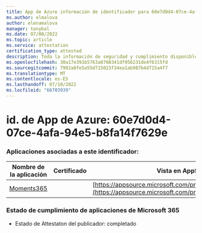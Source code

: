 ```yaml
---
title: App de Azure información de identificador para 60e7d0d4-07ce-4afa-94e5-b8fa14f7629e
ms.author: elmalova
author: elenamalova
manager: tonybal
ms.date: 07/08/2022
ms.topic: article
ms.service: attestation
certification_type: attested
description: Toda la información de seguridad y cumplimiento disponible para 60e7d0d4-07ce-4afa-94e5-b8fa14f7629e.
ms.openlocfilehash: 30a17e391b5763a0708341df956231de4f6315fd
ms.sourcegitcommit: 7902a8fe5a55d715023f34ea1ab987b4d715a4f7
ms.translationtype: MT
ms.contentlocale: es-ES
ms.lasthandoff: 07/10/2022
ms.locfileid: "66703939"
---
```

# <a name="azure-app-id-60e7d0d4-07ce-4afa-94e5-b8fa14f7629e"></a>id. de App de Azure: 60e7d0d4-07ce-4afa-94e5-b8fa14f7629e


### <a name="apps-associated-with-this-id"></a>Aplicaciones asociadas a este identificador:
| **Nombre de la aplicación** | **Certificado** | **Vista en AppSource** |
|--------------|---------------|-----------------------|
| [Moments365](../forward/WA200004337.md) |  | [https://appsource.microsoft.com/product/office/WA200004337](https://appsource.microsoft.com/product/office/WA200004337) |

### <a name="microsoft-365-app-compliance-status"></a>Estado de cumplimiento de aplicaciones de Microsoft 365
- Estado de Attestaton del publicador: completado
